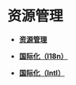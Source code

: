 # 资源管理<a name="ZH-CN_TOPIC_0000001173443312"></a>

-   **[资源管理](js-apis-resource-manager.md)**  

-   **[国际化（I18n）](js-apis-i18n.md)**  

-   **[国际化（Intl）](js-apis-intl.md)**  


